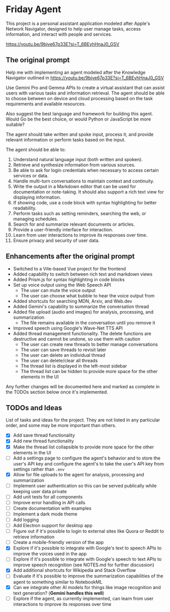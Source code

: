 # Friday Agent

This project is a personal assistant application modeled after Apple's Network Navigator, designed to help user manage tasks, access information, and interact with people and services.

<https://youtu.be/9bjve67p33E?si=T_6BEyhHnaJ0_GSV>

## The original prompt

Help me with implementing an agent modeled after the Knowledge Navigator outlined in <https://youtu.be/9bjve67p33E?si=T_6BEyhHnaJ0_GSV>

Use Gemini Pro and Gemma APIs to create a virtual assistant that can assist users with various tasks and information retrieval. The agent should be able to choose between on device and cloud processing based on the task requirements and available resources.

Also suggest the best language and framework for building this agent. Would Go be the best choice, or would Python or JavaScript be more suitable?

The agent should take written and spoke input, process it, and provide relevant information or perform tasks based on the input.

The agent should be able to:

1. Understand natural language input (both written and spoken).
2. Retrieve and synthesize information from various sources.
3. Be able to ask for login credentials when necessary to access certain services or data.
4. Handle multi-turn conversations to maintain context and continuity.
5. Write the output in a Markdown editor that can be used for documentation or note-taking. It should also support a rich text view for displaying information.
6. If showing code, use a code block with syntax highlighting for better readability.
7. Perform tasks such as setting reminders, searching the web, or managing schedules.
8. Search for and summarize relevant documents or articles.
9. Provide a user-friendly interface for interaction.
10. Learn from user interactions to improve its responses over time.
11. Ensure privacy and security of user data.

## Enhancements after the original prompt

* Switched to a Vite-based Vue project for the frontend
* Added capability to switch between rich text and markdown views
* Added Prism.js for syntax highlighting in code blocks
* Set up voice output using the Web Speech API
  * The user can mute the voice output
  * The user can choose what bubble to hear the voice output from
* Added shortcuts for searching MDN, Arxiv, and Web.dev
* Added Gemini's capability to summarize the conversation thread
* Added file upload (audio and images) for analysis, processing, and summarization
  * The file remains available in the conversation until you remove it
* Improved speech using Google's Wave-Net TTS API
* Added thread management functionality. The delete functions are destructive and cannot be undone, so use them with caution
  * The user can create new threads to better manage conversations
  * The user can save threads to revisit later
  * The user can delete an individual thread
  * The user can delete/clear all threads
  * The thread list is displayed in the left-most sidebar
  * The thread list can be hidden to provide more space for the other elements in the UI

Any further changes will be documented here and marked as complete in the TODOs section below once it's implemented.

## TODOs and Ideas

List of tasks and ideas for the project. They are not listed in any particular order, and some may be more important than others.

* [x] Add save thread functionality
* [x] Add new thread functionality
* [x] Make the thread list collapsible to provide more space for the other elements in the UI
* [ ] Add a settings page to configure the agent's behavior and to store the user's API key and configure the agent's to take the user's API key from settings rather than `.env`
* [x] Allow for file uploads to the agent for analysis, processing and summarization
* [ ] Implement user authentication so this can be served publically while keeping user data private
* [ ] Add unit tests for all components
* [ ] Improve error handling in API calls
* [ ] Create documentation with examples
* [ ] Implement a dark mode theme
* [ ] Add logging
* [ ] Add Electron support for desktop app
* [ ] Figure out if it's possible to login to external sites like Quora or Reddit to retrieve information
* [ ] Create a mobile-friendly version of the app
* [x] Explore if it's possible to integrate with Google's text to speech APIs to improve the voices used in the app
* [ ] Explore if it's possible to integrate with Google's speech to text  APIs to improve speech recognition (see NOTES.md for further discussion)
* [x] Add additional shortcuts for Wikipedia and Stack Overflow
* [ ] Evaluate if it's possible to improve the summarization capabilities of the agent to something similar to NotebookML
* [x] Can we integrate other AI models for things like image recognition and text generation? (**Gemini handles this well**)
* [ ] Explore if the agent, as currently implemented, can learn from user interactions to improve its responses over time
